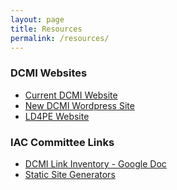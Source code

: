```yaml
---
layout: page
title: Resources
permalink: /resources/
---
```


### DCMI Websites

- [Current DCMI Website][dublincore-org]
- [New DCMI Wordpress Site][dublincore-wp]
- [LD4PE Website][ld4pe]

### IAC Committee Links

- [DCMI Link Inventory - Google Doc][link-inventory]
- [Static Site Generators][static-generators]

<!--- DCMI Websites -->
[dublincore-org]: http://dublincore.org/
[dublincore-wp]: http://dublincore.net/
[ld4pe]: http://explore.dublincore.net/

<!--- IAC Committee Links -->
[link-inventory]: https://docs.google.com/spreadsheets/d/1cNs_ZHGbwQ2JidFTnNyN8GgH92wwTm10e3g5DGS_HQw/edit#gid=0
[static-generators]: https://staticsitegenerators.net/
